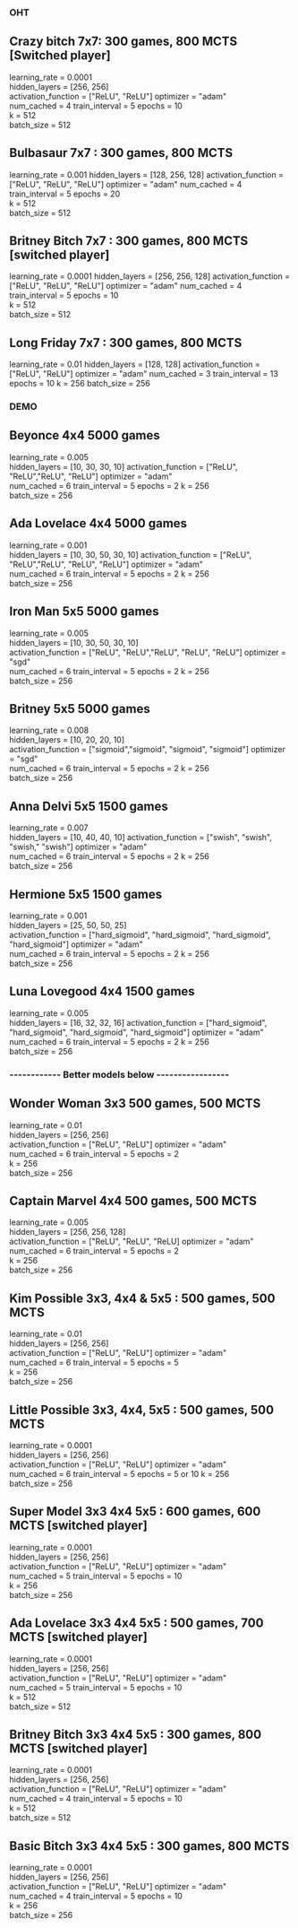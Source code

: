 ### OHT
## Crazy bitch 7x7: 300 games, 800 MCTS [Switched player]

learning_rate = 0.0001          
hidden_layers = [256, 256]  
activation_function = ["ReLU", "ReLU"]
optimizer = "adam"  
num_cached = 4 
train_interval = 5 
epochs = 10  
k = 512     
batch_size = 512

## Bulbasaur 7x7 : 300 games, 800 MCTS 

learning_rate = 0.001 
hidden_layers = [128, 256, 128]
activation_function = ["ReLU", "ReLU", "ReLU"]
optimizer = "adam"
num_cached = 4 
train_interval = 5 
epochs = 20  
k = 512     
batch_size = 512

## Britney Bitch 7x7 : 300 games, 800 MCTS [switched player]

learning_rate = 0.0001 
hidden_layers = [256, 256, 128]
activation_function = ["ReLU", "ReLU", "ReLU"]
optimizer = "adam"
num_cached = 4 
train_interval = 5 
epochs = 10  
k = 512     
batch_size = 512

## Long Friday 7x7 : 300 games, 800 MCTS

learning_rate = 0.01 
hidden_layers = [128, 128]
activation_function = ["ReLU", "ReLU"]
optimizer = "adam"
num_cached = 3 
train_interval = 13 
epochs = 10 
k = 256 
batch_size = 256

### DEMO

## Beyonce 4x4 5000 games

learning_rate = 0.005          
hidden_layers = [10, 30, 30, 10]
activation_function = ["ReLU", "ReLU","ReLU", "ReLU"]
optimizer = "adam"  
num_cached = 6 
train_interval = 5 
epochs = 2 
k = 256   
batch_size = 256

## Ada Lovelace 4x4 5000 games

learning_rate = 0.001          
hidden_layers = [10, 30, 50, 30, 10]
activation_function = ["ReLU", "ReLU","ReLU", "ReLU", "ReLU"]
optimizer = "adam"  
num_cached = 6 
train_interval = 5 
epochs = 2 
k = 256   
batch_size = 256

## Iron Man 5x5 5000 games

learning_rate = 0.005       
hidden_layers = [10, 30, 50, 30, 10]  
activation_function = ["ReLU", "ReLU","ReLU", "ReLU", "ReLU"]
optimizer = "sgd"  
num_cached = 6 
train_interval = 5 
epochs = 2 
k = 256     
batch_size = 256

## Britney 5x5 5000 games

learning_rate = 0.008       
hidden_layers = [10, 20, 20, 10]  
activation_function = ["sigmoid","sigmoid", "sigmoid", "sigmoid"]
optimizer = "sgd"  
num_cached = 6 
train_interval = 5 
epochs = 2 
k = 256     
batch_size = 256

## Anna Delvi 5x5 1500 games

learning_rate = 0.007          
hidden_layers = [10, 40, 40, 10]
activation_function = ["swish", "swish", "swish," "swish"]
optimizer = "adam"  
num_cached = 6 
train_interval = 5 
epochs = 2 
k = 256     
batch_size = 256

## Hermione 5x5 1500 games

learning_rate = 0.001  
hidden_layers = [25, 50, 50, 25]  
activation_function = ["hard_sigmoid", "hard_sigmoid", "hard_sigmoid", "hard_sigmoid"]
optimizer = "adam"  
num_cached = 6 
train_interval = 5 
epochs = 2 
k = 256     
batch_size = 256

## Luna Lovegood 4x4 1500 games

learning_rate = 0.005        
hidden_layers = [16, 32, 32, 16]
activation_function = ["hard_sigmoid", "hard_sigmoid", "hard_sigmoid", "hard_sigmoid"]
optimizer = "adam"  
num_cached = 6 
train_interval = 5 
epochs = 2 k = 256     
batch_size = 256

### ------------ Better models below -----------------

## Wonder Woman 3x3 500 games, 500 MCTS

learning_rate = 0.01         
hidden_layers = [256, 256]  
activation_function = ["ReLU", "ReLU"]
optimizer = "adam"  
num_cached = 6 
train_interval = 5 
epochs = 2  
k = 256    
batch_size = 256

## Captain Marvel 4x4 500 games, 500 MCTS

learning_rate = 0.005         
hidden_layers = [256, 256, 128]  
activation_function = ["ReLU", "ReLU", "ReLU]
optimizer = "adam"  
num_cached = 6 
train_interval = 5 
epochs = 2  
k = 256    
batch_size = 256

## Kim Possible 3x3, 4x4 & 5x5 : 500 games, 500 MCTS

learning_rate = 0.01         
hidden_layers = [256, 256]  
activation_function = ["ReLU", "ReLU"]
optimizer = "adam"  
num_cached = 6 
train_interval = 5 
epochs = 5  
k = 256    
batch_size = 256

## Little Possible 3x3, 4x4, 5x5 : 500 games, 500 MCTS

learning_rate = 0.0001         
hidden_layers = [256, 256]  
activation_function = ["ReLU", "ReLU"]
optimizer = "adam"  
num_cached = 6 
train_interval = 5 
epochs = 5 or 10 
k = 256    
batch_size = 256

## Super Model 3x3 4x4 5x5 : 600 games, 600 MCTS [switched player]

learning_rate = 0.0001          
hidden_layers = [256, 256]  
activation_function = ["ReLU", "ReLU"]
optimizer = "adam"  
num_cached = 5 
train_interval = 5 
epochs = 10  
k = 256     
batch_size = 256

## Ada Lovelace 3x3 4x4 5x5 : 500 games, 700 MCTS [switched player]

learning_rate = 0.0001          
hidden_layers = [256, 256]  
activation_function = ["ReLU", "ReLU"]
optimizer = "adam"  
num_cached = 5 
train_interval = 5 
epochs = 10  
k = 512     
batch_size = 512

## Britney Bitch 3x3 4x4 5x5 : 300 games, 800 MCTS [switched player]

learning_rate = 0.0001          
hidden_layers = [256, 256]  
activation_function = ["ReLU", "ReLU"]
optimizer = "adam"  
num_cached = 4 
train_interval = 5 
epochs = 10  
k = 512     
batch_size = 512

## Basic Bitch 3x3 4x4 5x5 : 300 games, 800 MCTS

learning_rate = 0.0001          
hidden_layers = [256, 256]  
activation_function = ["ReLU", "ReLU"]
optimizer = "adam"  
num_cached = 4 
train_interval = 5 
epochs = 10  
k = 256     
batch_size = 256  


